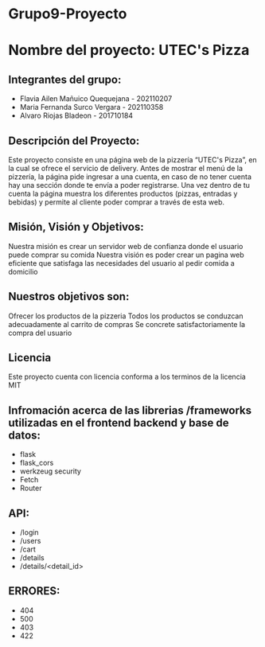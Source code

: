 # Grupo9-Proyecto

# Nombre del proyecto: UTEC's Pizza

## Integrantes del grupo:
- Flavia Ailen Mañuico Quequejana - 202110207
- Maria Fernanda Surco Vergara - 202110358
- Alvaro Riojas Bladeon - 201710184


## Descripción del Proyecto:
Este proyecto consiste en una página web de la pizzería “UTEC's Pizza”, en la cual se ofrece el servicio de delivery. Antes de mostrar el menú de la pizzería, la página pide ingresar a una cuenta, en caso de no tener cuenta hay una sección donde te envía a poder registrarse. Una vez dentro de tu cuenta la página muestra los diferentes productos (pizzas, entradas y bebidas) y permite al cliente poder comprar a través de esta web.

## Misión, Visión y Objetivos:
Nuestra misión es crear un servidor web de confianza donde el usuario puede comprar su comida Nuestra visión es poder crear un pagina web eficiente que satisfaga las necesidades del usuario al pedir comida a domicilio

## Nuestros objetivos son:

Ofrecer los productos de la pizzeria
Todos los productos se conduzcan adecuadamente al carrito de compras
Se concrete satisfactoriamente la compra del usuario

## Licencia
Este proyecto cuenta con licencia conforma a los terminos de la licencia MIT

## Infromación acerca de las librerias /frameworks utilizadas en el frontend backend y base de datos:
- flask
- flask_cors
- werkzeug security
- Fetch
- Router

## API:
- /login
- /users
- /cart
- /details
- /details/<detail_id>


## ERRORES:
- 404
- 500
- 403
- 422
